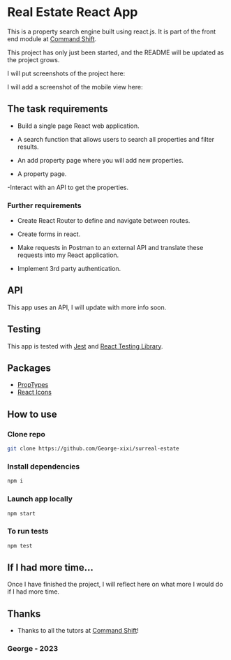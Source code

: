 # Real Estate React App

This is a property search engine built using react.js. It is part of the front end module at [Command Shift](https://www.commandshift.co/). 

This project has only just been started, and the README will be updated as the project grows.

I will put screenshots of the project here:

I will add a screenshot of the mobile view here:

## The task requirements

- Build a single page React web application.

- A search function that allows users to search all properties and filter results.

- An add property page where you will add new properties.

- A property page.

-Interact with an API to get the properties.

### Further requirements

- Create React Router to define and navigate between routes.

- Create forms in react.

- Make requests in Postman to an external API and translate these requests into my React application.

- Implement 3rd party authentication.


## API

This app uses an API, I will update with more info soon.

## Testing
This app is tested with [Jest](https://jestjs.io/) and [React Testing Library](https://testing-library.com/docs/react-testing-library/intro/).

## Packages
- [PropTypes](https://www.npmjs.com/package/prop-types)
- [React Icons](https://react-icons.github.io/react-icons/)


## How to use

### Clone repo

```bash
git clone https://github.com/George-xixi/surreal-estate
```

### Install dependencies

```bash
npm i
```

### Launch app locally

```bash
npm start
```

### To run tests

```bash
npm test
```

## If I had more time...
Once I have finished the project, I will reflect here on what more I would do if I had more time.

## Thanks

- Thanks to all the tutors at [Command Shift](https://www.commandshift.co/)!

### George - 2023
